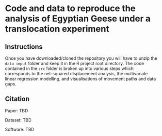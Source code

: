 # Code and data to reproduce the analysis of Egyptian Geese under a translocation experiment

## Instructions

Once you have downloaded/cloned the repository you will have to unzip the `data input` folder and keep it in the R project root directory. The code contained in the `src` folder is broken up into various steps which corresponds to the net-squared displacement analysis, the multivariate linear regression modelling, and visualisations of movement paths and data gaps.

## Citation 

Paper: TBD

Dataset: TBD

Software: TBD

